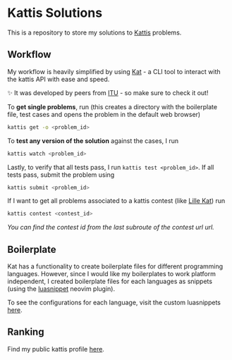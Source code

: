 # Kattis Solutions

This is a repository to store my solutions to [Kattis](https://www.kattis.com/developers) problems.  

## Workflow

My workflow is heavily simplified by using [Kat](https://github.com/Duckapple/Kat) - a CLI tool to interact
with the kattis API with ease and speed.

:sparkles: It was developed by peers from [ITU](www.en.itu.dk) - so make sure to check it out!

To **get single problems**, run (this creates a directory with the boilerplate file, test cases and opens the problem in the default web browser)

```bash
kattis get -o <problem_id>
```

To **test any version of the solution** against the cases, I run

```bash
kattis watch <problem_id>
```

Lastly, to verify that all tests pass, I run ```kattis test <problem_id>```. If all tests pass, submit the problem using

```bash
kattis submit <problem_id>
```

If I want to get all problems associated to a kattis contest (like [Lille Kat](https://www.github.io.)) run 

```bash
kattis contest <contest_id>
```

*You can find the contest id from the last subroute of the contest url url.*

## Boilerplate

Kat has a functionality to create boilerplate files for different programming languages. However, since I 
would like my boilerplates to work platform independent, I created boilerplate files for each languages as 
snippets (using the [luasnippet](https://github.com/L3MON4D3/LuaSnip) neovim plugin).

To see the configurations for each language, visit the custom luasnippets [here](https://github.com/jonas-mika/dotfiles/tree/main/.config/nvim/luasnippets).

## Ranking

Find my public kattis profile [here](https://open.kattis.com/users/jonasmika).
